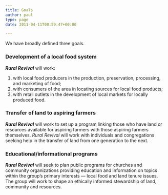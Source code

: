 ```yaml
---
title: Goals
author: paul
type: page
date: 2011-04-11T00:59:47+00:00

---
```

We have broadly defined three goals.

### Development of a local food system

_**Rural Revival**_ will work:

  1. with local food producers in the production, preservation, processing, and marketing of food;
  2. with consumers of the area in locating sources for local food products;
  3. with retail outlets in the development of local markets for locally produced food.

### Transfer of land to aspiring farmers

_**Rural Revival**_ will work to set up a program linking those who have land or resources available for aspiring farmers with those aspiring farmers themselves. _Rural Revival_ will work with individuals and congregations seeking help in the transfer of land from one generation to the next.

### Educational/informational programs

_**Rural Revival**_ will seek to plan public programs for churches and community organizations providing education and information on topics within the group&#8217;s primary interests — local food and land tenure issues. The group will work to shape an ethically informed stewardship of land, community and resources.